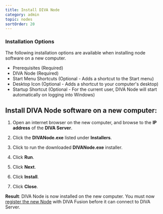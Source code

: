 ```yaml
---
title: Install DIVA Node
category: admin
topic: nodes
sortOrder: 20
---
```


### Installation Options

The following installation options are available when installing node software on a new computer.

- Prerequisites (Required)
- DIVA Node (Required)
- Start Menu Shortcuts (Optional - Adds a shortcut to the Start menu)
- Desktop Icon (Optional - Adds a shortcut to your computer's desktop)
- Startup Shortcut (Optional - For the current user, DIVA Node will start automatically on logging into Windows)

## Install DIVA Node software on a new computer:

1. Open an internet browser on the new computer, and browse to the **IP address** of the **DIVA Server**.

2. Click the **DIVANode.exe** listed under **Installers**.

3. Click to run the downloaded **DIVANode.exe** installer.

4. Click **Run**.

5. Click **Next**.

6. Click **Install**.

7. Click **Close**.

<p class="tip tip--result">
  <strong>Result</strong>: DIVA Node is now installed on the new computer. You must now <a href="/v2/articles/create-node.html">register the new Node</a> with DIVA Fusion before it can connect to DIVA Server.
</p>
